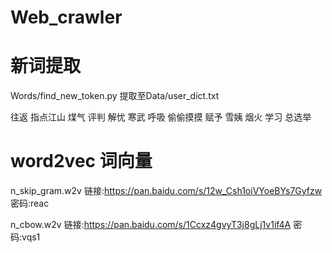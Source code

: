 # Web_crawler

# 新词提取
Words/find_new_token.py
提取至Data/user_dict.txt

往返
指点江山
煤气
评判
解忧
寒武
呼吸
偷偷摸摸
赋予
雪姨
烟火
学习
总选举

# word2vec 词向量
n_skip_gram.w2v 链接:https://pan.baidu.com/s/12w_Csh1oiVYoeBYs7Gyfzw  密码:reac

n_cbow.w2v 链接:https://pan.baidu.com/s/1Ccxz4gvyT3j8gLj1v1if4A  密码:vqs1
